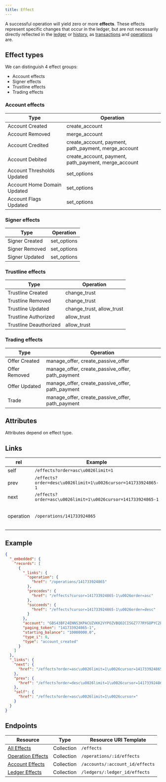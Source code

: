 ```yaml
---
title: Effect
---
```


A successful operation will yield zero or more **effects**.  These effects
represent specific changes that occur in the ledger, but are not necessarily
directly reflected in the [ledger](https://developer.digitalbits.io/guides/concepts/ledger.html) or [history](https://github.com/digitalbitsorg/digitalbits-core/blob/master/docs/history.md), as [transactions](https://developers.digitalbits.io/guides/concepts/transactions.html) and [operations](https://developer.digitialbits.io/guides/concepts/operations.html) are.

## Effect types

We can distinguish 4 effect groups:
- Account effects
- Signer effects
- Trustline effects
- Trading effects

### Account effects

| Type                        | Operation                                             |
| --- | --- |
| Account Created             | create_account                                        |
| Account Removed             | merge_account                                         |
| Account Credited            | create_account, payment, path_payment, merge_account  |
| Account Debited             | create_account, payment, path_payment, merge_account  |
| Account Thresholds Updated  | set_options                                           |
| Account Home Domain Updated | set_options                                           |
| Account Flags Updated       | set_options                                           |

### Signer effects

| Type           | Operation   |
| --- | --- |
| Signer Created | set_options |
| Signer Removed | set_options |
| Signer Updated | set_options |

### Trustline effects

| Type                   | Operation                 |
| --- | --- |
| Trustline Created      | change_trust              |
| Trustline Removed      | change_trust              |
| Trustline Updated      | change_trust, allow_trust |
| Trustline Authorized   | allow_trust               |
| Trustline Deauthorized | allow_trust               |

### Trading effects

| Type          | Operation                                        |
| --- | --- |
| Offer Created | manage_offer, create_passive_offer               |
| Offer Removed | manage_offer, create_passive_offer, path_payment |
| Offer Updated | manage_offer, create_passive_offer, path_payment |
| Trade         | manage_offer, create_passive_offer, path_payment |


## Attributes

Attributes depend on effect type.

## Links

| rel | Example | Relation |
| --- | ------- | -------- |
| self    | `/effects?order=asc\u0026limit=1` |          |
| prev    | `/effects?order=desc\u0026limit=1\u0026cursor=141733924865-1` |          |
| next    | `/effects?order=asc\u0026limit=1\u0026cursor=141733924865-1` |          |
| operation    | `/operations/141733924865` | Operation that created the effect |

## Example

```json
{
  "_embedded": {
    "records": [
      {
        "_links": {
          "operation": {
            "href": "/operations/141733924865"
          },
          "precedes": {
            "href": "/effects?cursor=141733924865-1\u0026order=asc"
          },
          "succeeds": {
            "href": "/effects?cursor=141733924865-1\u0026order=desc"
          }
        },
        "account": "GBS43BF24ENNS3KPACUZVKK2VYPOZVBQO2CISGZ777RYGOPYC2FT6S3K",
        "paging_token": "141733924865-1",
        "starting_balance": "10000000.0",
        "type_i": 0,
        "type": "account_created"
      }
    ]
  },
  "_links": {
    "next": {
      "href": "/effects?order=asc\u0026limit=1\u0026cursor=141733924865-1"
    },
    "prev": {
      "href": "/effects?order=desc\u0026limit=1\u0026cursor=141733924865-1"
    },
    "self": {
      "href": "/effects?order=asc\u0026limit=1\u0026cursor="
    }
  }
}
```

## Endpoints

|  Resource                |    Type    |    Resource URI Template             |
| ------------------------ | ---------- | ------------------------------------ |
| [All Effects](../endpoints/effects-all.md) | Collection | `/effects`                           |
| [Operation Effects](../endpoints/effects-for-operation.md) | Collection | `/operations/:id/effects`            |
| [Account Effects](../endpoints/effects-for-account.md) | Collection | `/accounts/:account_id/effects`      |
| [Ledger Effects](../endpoints/effects-for-ledger.md) | Collection | `/ledgers/:ledger_id/effects`        |

